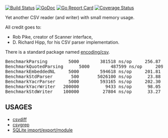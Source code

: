 [![Build Status](https://github.com/gwenn/yacr/workflows/Go/badge.svg)](https://github.com/gwenn/yacr/actions)
[![GoDoc](https://godoc.org/github.com/gwenn/yacr?status.svg)](https://godoc.org/github.com/gwenn/yacr)
[![Go Report Card](https://goreportcard.com/badge/github.com/gwenn/yacr)](https://goreportcard.com/report/github.com/gwenn/yacr)
[![Coverage Status](https://coveralls.io/repos/github/gwenn/yacr/badge.svg?branch=master)](https://coveralls.io/github/gwenn/yacr?branch=master)

Yet another CSV reader (and writer) with small memory usage.

All credit goes to:
* Rob Pike, creator of Scanner interface,
* D. Richard Hipp, for his CSV parser implementation.

There is a standard package named [encoding/csv](http://tip.golang.org/pkg/encoding/csv/).

<pre>
BenchmarkParsing	    5000	    381518 ns/op	 256.87 MB/s	    4288 B/op	       5 allocs/op
BenchmarkQuotedParsing	    5000	    487599 ns/op	 209.19 MB/s	    4288 B/op	       5 allocs/op
BenchmarkEmbeddedNL	    5000	    594618 ns/op	 201.81 MB/s	    4288 B/op	       5 allocs/op
BenchmarkStdParser	     500	   5026100 ns/op	  23.88 MB/s	  625499 B/op	   16037 allocs/op
BenchmarkYacrParser	    5000	    593165 ns/op	 202.30 MB/s	    4288 B/op	       5 allocs/op
BenchmarkYacrWriter	  200000	      9433 ns/op	  98.05 MB/s	    2755 B/op	       0 allocs/op
BenchmarkStdWriter	  100000	     27804 ns/op	  33.27 MB/s	    2755 B/op	       0 allocs/op
</pre>

USAGES
------
* [csvdiff](https://github.com/gwenn/csvdiff)
* [csvgrep](https://github.com/gwenn/csvgrep)
* [SQLite import/export/module](https://github.com/gwenn/gosqlite/blob/master/csv.go)
